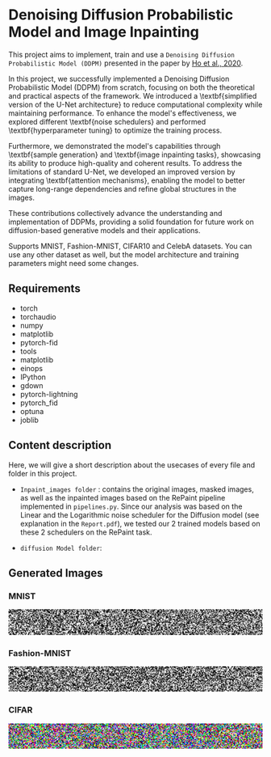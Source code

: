 # Denoising Diffusion Probabilistic Model and Image Inpainting

This project aims to implement, train and use a `Denoising Diffusion Probabilistic Model (DDPM)` presented in the paper by [Ho et al., 2020](https://arxiv.org/abs/2006.11239).

In this project, we successfully implemented a Denoising Diffusion Probabilistic Model (DDPM) from scratch, focusing on both the theoretical and practical aspects of the framework. We introduced a \textbf{simplified version of the U-Net architecture} to reduce computational complexity while maintaining performance. To enhance the model's effectiveness, we explored different \textbf{noise schedulers} and performed \textbf{hyperparameter tuning} to optimize the training process.  

Furthermore, we demonstrated the model's capabilities through \textbf{sample generation} and \textbf{image inpainting tasks}, showcasing its ability to produce high-quality and coherent results. To address the limitations of standard U-Net, we developed an improved version by integrating \textbf{attention mechanisms}, enabling the model to better capture long-range dependencies and refine global structures in the images.  

These contributions collectively advance the understanding and implementation of DDPMs, providing a solid foundation for future work on diffusion-based generative models and their applications.


Supports MNIST, Fashion-MNIST, CIFAR10 and CelebA datasets. You can use any other dataset as well, but the model architecture and training parameters might need some changes.

## Requirements

* torch
* torchaudio
* numpy
* matplotlib
* pytorch-fid
* tools
* matplotlib
* einops
* IPython
* gdown
* pytorch-lightning
* pytorch_fid
* optuna
* joblib


## Content description
Here, we will give a short description about the usecases of every file and folder in this project.

* `Inpaint_images folder` : contains the original images, masked images, as well as the inpainted images based on the RePaint pipeline implemented in `pipelines.py`. Since our analysis was based on the Linear and the Logarithmic noise scheduler for the Diffusion model (see explanation in the  `Report.pdf`), we tested our 2 trained models based on these 2 schedulers on the RePaint task.

* `diffusion Model folder`: 


## Generated Images

### MNIST

![MNIST Generation](/imgs/mnist.gif)

### Fashion-MNIST

![Fashion MNIST Generation](/imgs/fashion.gif)

### CIFAR

![CIFAR Generation](/imgs/cifar.gif)
